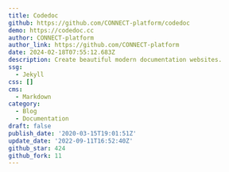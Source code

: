 ```yaml
---
title: Codedoc
github: https://github.com/CONNECT-platform/codedoc
demo: https://codedoc.cc
author: CONNECT-platform
author_link: https://github.com/CONNECT-platform
date: 2024-02-18T07:55:12.683Z
description: Create beautiful modern documentation websites.
ssg:
  - Jekyll
css: []
cms:
  - Markdown
category:
  - Blog
  - Documentation
draft: false
publish_date: '2020-03-15T19:01:51Z'
update_date: '2022-09-11T16:52:40Z'
github_star: 424
github_fork: 11
---
```

